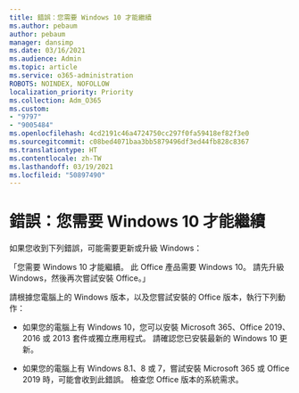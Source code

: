 ```yaml
---
title: 錯誤：您需要 Windows 10 才能繼續
ms.author: pebaum
author: pebaum
manager: dansimp
ms.date: 03/16/2021
ms.audience: Admin
ms.topic: article
ms.service: o365-administration
ROBOTS: NOINDEX, NOFOLLOW
localization_priority: Priority
ms.collection: Adm_O365
ms.custom:
- "9797"
- "9005484"
ms.openlocfilehash: 4cd2191c46a4724750cc297f0fa59418ef82f3e0
ms.sourcegitcommit: c08bed4071baa3bb5879496df3ed44fb828c8367
ms.translationtype: HT
ms.contentlocale: zh-TW
ms.lasthandoff: 03/19/2021
ms.locfileid: "50897490"
---
```

# <a name="error-you-need-windows-10-to-continue"></a>錯誤：您需要 Windows 10 才能繼續

如果您收到下列錯誤，可能需要更新或升級 Windows：

「您需要 Windows 10 才能繼續。 此 Office 產品需要 Windows 10。 請先升級 Windows，然後再次嘗試安裝 Office。」

請根據您電腦上的 Windows 版本，以及您嘗試安裝的 Office 版本，執行下列動作：

- 如果您的電腦上有 Windows 10，您可以安裝 Microsoft 365、Office 2019、2016 或 2013 套件或獨立應用程式。 請確認您已安裝最新的 Windows 10 更新。

- 如果您的電腦上有 Windows 8.1、8 或 7，嘗試安裝 Microsoft 365 或 Office 2019 時，可能會收到此錯誤。 檢查您 Office 版本的系統需求。